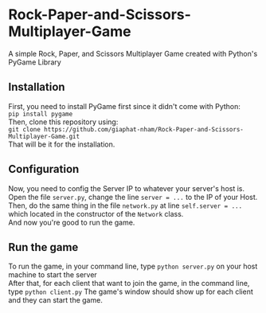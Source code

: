 # Rock-Paper-and-Scissors-Multiplayer-Game
A simple Rock, Paper, and Scissors Multiplayer Game created with Python's PyGame Library <br>
## Installation
First, you need to install PyGame first since it didn't come with Python: <br>
`pip install pygame` <br>
Then, clone this repository using: <br>
`git clone https://github.com/giaphat-nham/Rock-Paper-and-Scissors-Multiplayer-Game.git` <br>
That will be it for the installation.
## Configuration
Now, you need to config the Server IP to whatever your server's host is. Open the file `server.py`, change the line `server = ...` to the IP of your Host. <br>
Then, do the same thing in the file `network.py` at line `self.server = ...` which located in the constructor of the `Network` class. <br>
And now you're good to run the game.
## Run the game
To run the game, in your command line, type `python server.py` on your host machine to start the server <br>
After that, for each client that want to join the game, in the command line, type `python client.py`
The game's window should show up for each client and they can start the game.
